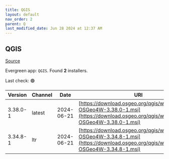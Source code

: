 ```yaml
---
title: QGIS
layout: default
nav_order: 2
parent: Q
last_modified_date: Jun 28 2024 at 12:37 AM
---
```


## QGIS

[Source](https://qgis.org/en/site/index.html)

Evergreen app: `QGIS`. Found **2** installers.

Last check: 🟢

| Version  | Channel | Date       | URI                                                                                                                                    |
| -------- | ------- | ---------- | -------------------------------------------------------------------------------------------------------------------------------------- |
| 3.38.0-1 | latest  | 2024-06-21 | [https://download.osgeo.org/qgis/windows/QGIS-OSGeo4W-3.38.0-1.msi](https://download.osgeo.org/qgis/windows/QGIS-OSGeo4W-3.38.0-1.msi) |
| 3.34.8-1 | ltr     | 2024-06-21 | [https://download.osgeo.org/qgis/windows/QGIS-OSGeo4W-3.34.8-1.msi](https://download.osgeo.org/qgis/windows/QGIS-OSGeo4W-3.34.8-1.msi) |
